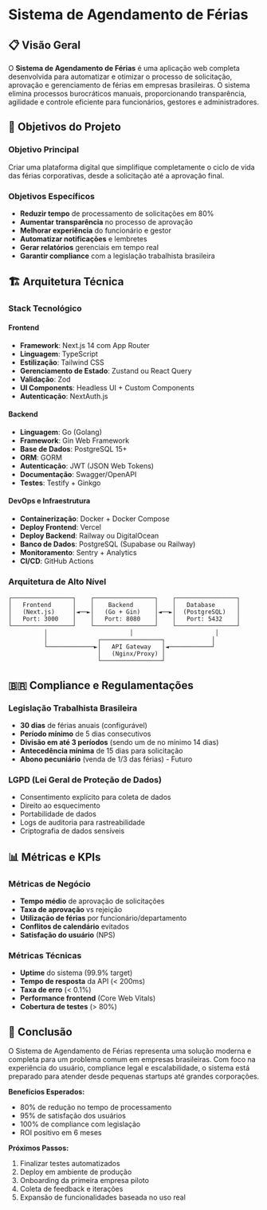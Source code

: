 # Sistema de Agendamento de Férias

## 📋 Visão Geral

O **Sistema de Agendamento de Férias** é uma aplicação web completa desenvolvida para automatizar e otimizar o processo de solicitação, aprovação e gerenciamento de férias em empresas brasileiras. O sistema elimina processos burocráticos manuais, proporcionando transparência, agilidade e controle eficiente para funcionários, gestores e administradores.

## 🎯 Objetivos do Projeto

### Objetivo Principal
Criar uma plataforma digital que simplifique completamente o ciclo de vida das férias corporativas, desde a solicitação até a aprovação final.

### Objetivos Específicos
- **Reduzir tempo** de processamento de solicitações em 80%
- **Aumentar transparência** no processo de aprovação
- **Melhorar experiência** do funcionário e gestor
- **Automatizar notificações** e lembretes
- **Gerar relatórios** gerenciais em tempo real
- **Garantir compliance** com a legislação trabalhista brasileira

## 🏗️ Arquitetura Técnica

### Stack Tecnológico

#### Frontend
- **Framework**: Next.js 14 com App Router
- **Linguagem**: TypeScript
- **Estilização**: Tailwind CSS
- **Gerenciamento de Estado**: Zustand ou React Query
- **Validação**: Zod
- **UI Components**: Headless UI + Custom Components
- **Autenticação**: NextAuth.js

#### Backend
- **Linguagem**: Go (Golang)
- **Framework**: Gin Web Framework
- **Base de Dados**: PostgreSQL 15+
- **ORM**: GORM
- **Autenticação**: JWT (JSON Web Tokens)
- **Documentação**: Swagger/OpenAPI
- **Testes**: Testify + Ginkgo

#### DevOps e Infraestrutura
- **Containerização**: Docker + Docker Compose
- **Deploy Frontend**: Vercel
- **Deploy Backend**: Railway ou DigitalOcean
- **Banco de Dados**: PostgreSQL (Supabase ou Railway)
- **Monitoramento**: Sentry + Analytics
- **CI/CD**: GitHub Actions

### Arquitetura de Alto Nível

```
┌─────────────────┐    ┌─────────────────┐    ┌─────────────────┐
│   Frontend      │    │    Backend      │    │   Database      │
│   (Next.js)     │◄──►│   (Go + Gin)    │◄──►│  (PostgreSQL)   │
│   Port: 3000    │    │   Port: 8080    │    │   Port: 5432    │
└─────────────────┘    └─────────────────┘    └─────────────────┘
          │                       │                       │
          │              ┌─────────────────┐             │
          └─────────────►│   API Gateway   │◄────────────┘
                         │   (Nginx/Proxy) │
                         └─────────────────┘
```

## 🇧🇷 Compliance e Regulamentações

### Legislação Trabalhista Brasileira
- **30 dias** de férias anuais (configurável)
- **Período mínimo** de 5 dias consecutivos
- **Divisão em até 3 períodos** (sendo um de no mínimo 14 dias)
- **Antecedência mínima** de 15 dias para solicitação
- **Abono pecuniário** (venda de 1/3 das férias) - Futuro

### LGPD (Lei Geral de Proteção de Dados)
- Consentimento explícito para coleta de dados
- Direito ao esquecimento
- Portabilidade de dados
- Logs de auditoria para rastreabilidade
- Criptografia de dados sensíveis

## 📊 Métricas e KPIs

### Métricas de Negócio
- **Tempo médio** de aprovação de solicitações
- **Taxa de aprovação** vs rejeição
- **Utilização de férias** por funcionário/departamento
- **Conflitos de calendário** evitados
- **Satisfação do usuário** (NPS)

### Métricas Técnicas
- **Uptime** do sistema (99.9% target)
- **Tempo de resposta** da API (< 200ms)
- **Taxa de erro** (< 0.1%)
- **Performance frontend** (Core Web Vitals)
- **Cobertura de testes** (> 80%)

## 🎯 Conclusão

O Sistema de Agendamento de Férias representa uma solução moderna e completa para um problema comum em empresas brasileiras. Com foco na experiência do usuário, compliance legal e escalabilidade, o sistema está preparado para atender desde pequenas startups até grandes corporações.

**Benefícios Esperados:**
- 80% de redução no tempo de processamento
- 95% de satisfação dos usuários
- 100% de compliance com legislação
- ROI positivo em 6 meses

**Próximos Passos:**
1. Finalizar testes automatizados
2. Deploy em ambiente de produção
3. Onboarding da primeira empresa piloto
4. Coleta de feedback e iterações
5. Expansão de funcionalidades baseada no uso real